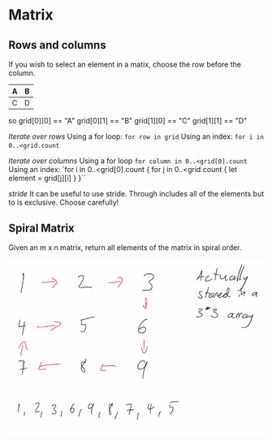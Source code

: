 # Matrix

## Rows and columns

If you wish to select an element in a matix, choose the row before the column.

| A | B |
|---|---|
| C | D |

so
grid[0][0] == "A"
grid[0][1] == "B"
grid[1][0] == "C"
grid[1][1] == "D"

*Iterate over rows*
Using a for loop:
`for row in grid`
Using an index:
`for i in 0..<grid.count`

*Iterate over columns*
Using a for loop
`for column in 0..<grid[0].count`
Using an index:
`for i in 0..<grid[0].count {
    for j in 0..<grid.count {
        let element = grid[j][i]
    }
}``

*stride*
It can be useful to use stride. Through includes all of the elements but to is exclusive. Choose carefully!

## Spiral Matrix
Given an m x n matrix, return all elements of the matrix in spiral order.

![Images/simple.png](Images/simple.png)<br>
